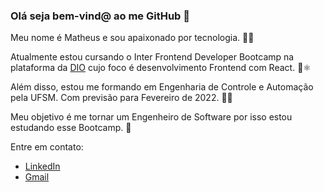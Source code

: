 ### Olá seja bem-vind@ ao me GitHub 👋

Meu nome é Matheus e sou apaixonado por tecnologia. 👨‍💻

Atualmente estou cursando o Inter Frontend Developer Bootcamp na plataforma da [DIO](https://digitalinnovation.one/) cujo foco é desenvolvimento Frontend com React. 🌱⚛️

Além disso, estou me formando em Engenharia de Controle e Automação pela UFSM. Com previsão para Fevereiro de 2022. 👨‍🎓

Meu objetivo é me tornar um Engenheiro de Software por isso estou estudando esse Bootcamp. 🤩

Entre em contato:

- [LinkedIn](https://www.linkedin.com/in/matheusmslima)
- [Gmail](mailto:matheusmslima@gmail.com)


<!--
**matheusmslima/matheusmslima** is a ✨ _special_ ✨ repository because its `README.md` (this file) appears on your GitHub profile.

Here are some ideas to get you started:

- 🔭 I’m currently working on ...
- 🌱 I’m currently learning ...
- 👯 I’m looking to collaborate on ...
- 🤔 I’m looking for help with ...
- 💬 Ask me about ...
- 📫 How to reach me: ...
- 😄 Pronouns: ...
- ⚡ Fun fact: ...
-->

